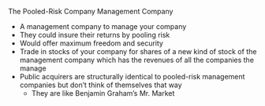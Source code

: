The Pooled-Risk Company Management Company

- A management company to manage your company
- They could insure their returns by pooling risk 
- Would offer maximum freedom and security
- Trade in stocks of your company for shares of a new kind of stock of the management company which has the revenues of all the companies the manage
- Public acquirers are structurally identical to pooled-risk management companies but don’t think of themselves that way
	- They are like Benjamin Graham’s Mr. Market

